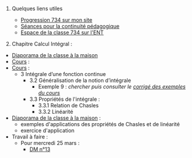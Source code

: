 1. Quelques liens utiles 
    * [Progression 734 sur mon site](http://www.frederic-junier.org/TS2020/Progression/TS_2020.html)
    * [Séances pour la continuité pédagogique](https://frederic-junier.github.io/TS-2019-2020/)
    * [Espace de la classe 734 sur l'ENT](https://le-parc.ent.auvergnerhonealpes.fr/classes/classe-734/mathematiques/)



2. Chapitre Calcul Intégral :
   
  * [Diaporama de la classe à la maison](Diaporama-classe-virtuelle-24-03-2020.pdf)
  * [Cours](http://frederic-junier.org/TS2020/Cours/TSCalculIntegralCours20V1-professeur-Web.pdf)  :
  * [Cours](http://frederic-junier.org/TS2020/Cours/TSCalculIntegralCours20V1-professeur-Web.pdf)  :
    * 3 Intégrale d’une fonction continue
      * 3.2 Généralisation de la notion d’intégrale
        * Exemple 9 : _chercher puis consulter le [corrigé des exemples du cours](../CalculIntegral/Corrige-Cours-CalculIntegralPartie2-2020.pdf)_
      * 3.3 Propriétés de l'intégrale :
        * 3.3.1 Relation de Chasles
        * 3.3.2 Linéarité
  * [Diaporama de la classe à la maison](Diaporama-classe-virtuelle-23-03-2020.pdf)  :
    *  exemples d'applications des propriétés de Chasles et de linéarité
    *  exercice d'application 
  * Travail à faire :
    * Pour mercredi 25 mars : 
      *  [DM n°13](http://frederic-junier.org/TS2020/Cours/TS-DM13-2020-Web.pdf)